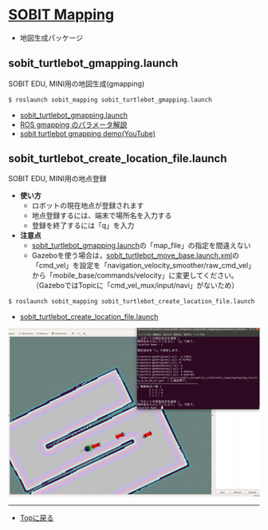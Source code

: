 # [SOBIT Mapping](/sobit_mapping)  
- 地図生成パッケージ

## sobit_turtlebot_gmapping.launch
SOBIT EDU, MINI用の地図生成(gmapping)

```bash
$ roslaunch sobit_mapping sobit_turtlebot_gmapping.launch 
```
- [sobit_turtlebot_gmapping.launch](/sobit_mapping/launch/sobit_turtlebot_gmapping.launch)
- [ROS gmapping のパラメータ解説](https://sy-base.com/myrobotics/ros/gmapping/)
- [sobit turtlebot gmapping demo(YouTube)](https://www.youtube.com/watch?v=jon18pnzHeI)

## sobit_turtlebot_create_location_file.launch
SOBIT EDU, MINI用の地点登録
- **使い方**
    - ロボットの現在地点が登録されます
    - 地点登録するには、端末で場所名を入力する
    - 登録を終了するには「q」を入力
- **注意点**
    - [sobit_turtlebot_gmapping.launch](/sobit_mapping/launch/sobit_turtlebot_create_location_file.launch)の「map_file」の指定を間違えない
    - Gazeboを使う場合は，[sobit_turtlebot_move_base.launch.xml](sobit_navigation/launch/include/sobit_turtlebot/sobit_turtlebot_move_base.launch.xml)の「cmd_vel」を設定を「navigation_velocity_smoother/raw_cmd_vel」から「mobile_base/commands/velocity」に変更してください。（GazeboではTopicに「cmd_vel_mux/input/navi」がないため）

```bash
$ roslaunch sobit_mapping sobit_turtlebot_create_location_file.launch 
```
- [sobit_turtlebot_create_location_file.launch](/sobit_mapping/launch/sobit_turtlebot_create_location_file.launch)
<div align="center">
    <img src="doc/img/sobit_turtlebot_create_location_file.png">
</div> 

---

- [Topに戻る](https://gitlab.com/TeamSOBITS/sobit_navigation_stack#sobit-navigation-stack)